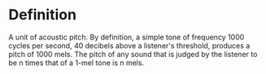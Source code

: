 # Definition

A unit of acoustic pitch. By definition, a simple tone of frequency 1000
cycles per second, 40 decibels above a listener's threshold, produces a
pitch of 1000 mels. The pitch of any sound that is judged by the
listener to be n times that of a 1-mel tone is n mels.
